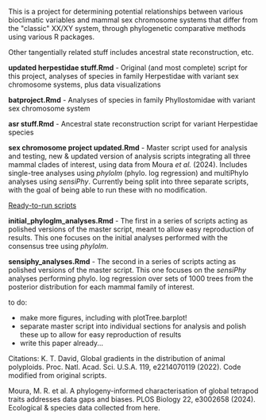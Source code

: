 This is a project for determining potential relationships between various bioclimatic variables and mammal sex chromosome systems that differ from the "classic" XX/XY system, through phylogenetic comparative methods using various R packages.

Other tangentially related stuff includes ancestral state reconstruction, etc.

**updated herpestidae stuff.Rmd** - Original (and most complete) script for this project, analyses of species in family Herpestidae with variant sex chromosome systems, plus data visualizations

**batproject.Rmd** - Analyses of species in family Phyllostomidae with variant sex chromosome system

**asr stuff.Rmd** - Ancestral state reconstruction script for variant Herpestidae species

**sex chromosome project updated.Rmd** - Master script used for analysis and testing, new & updated version of analysis scripts integrating all three mammal clades of interest, using data from Moura _et al._ (2024). Includes single-tree analyses using _phylolm_ (phylo. log regression) and multiPhylo analyses using _sensiPhy_. Currently being split into three separate scripts, with the goal of being able to run these with no modification.

<ins>Ready-to-run scripts</ins>

**initial_phyloglm_analyses.Rmd** - The first in a series of scripts acting as polished versions of the master script, meant to allow easy reproduction of results. This one focuses on the initial analyses performed with the consensus tree using _phylolm_.

**sensiphy_analyses.Rmd** - The second in a series of scripts acting as polished versions of the master script. This one focuses on the _sensiPhy_ analyses performing phylo. log regression over sets of 1000 trees from the posterior distribution for each mammal family of interest.

to do: 
- make more figures, including with plotTree.barplot!
- separate master script into individual sections for analysis and polish these up to allow for easy reproduction of results
- write this paper already...

Citations:
K. T. David, Global gradients in the distribution of animal polyploids. Proc. Natl. Acad. Sci. U.S.A. 119, e2214070119 (2022). Code modified from original scripts.

Moura, M. R. et al. A phylogeny-informed characterisation of global tetrapod traits addresses data gaps and biases. PLOS Biology 22, e3002658 (2024). Ecological & species data collected from here.


